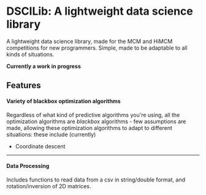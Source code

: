 # DSCILib: A lightweight data science library
A lightweight data science library, made for the MCM and HiMCM competitions for new programmers.
Simple, made to be adaptable to all kinds of situations.

**Currently a work in progress**

## Features

#### Variety of blackbox optimization algorithms
Regardless of what kind of predictive algorithms you're using, all the optimization algorithms are *blackbox* algorithms - few assumptions are made, allowing these optimization algorithms to adapt to different situations: these include (currently)
- Coordinate descent

---

#### Data Processing
Includes functions to read data from a csv in string/double format, and rotation/inversion of 2D matrices.

